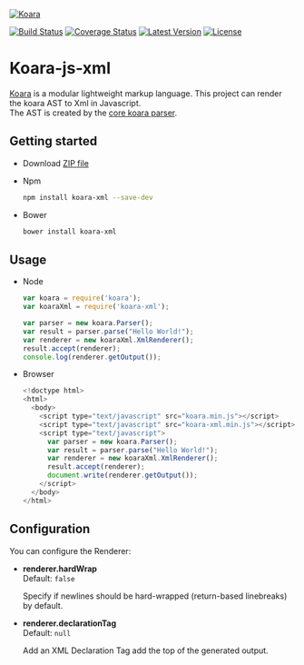 [![Koara](http://www.koara.io/logo.png)](http://www.koara.io)

[![Build Status](https://img.shields.io/travis/koara/koara-js-xml.svg)](https://travis-ci.org/koara/koara-js-xml)
[![Coverage Status](https://img.shields.io/coveralls/koara/koara-js-xml.svg)](https://coveralls.io/github/koara/koara-js-xml?branch=master)
[![Latest Version](https://img.shields.io/npm/v/koara-xml.svg?maxAge=2592000)]()
[![License](https://img.shields.io/badge/License-Apache%202.0-blue.svg)](https://github.com/koara/koara-js-xml/blob/master/LICENSE)

# Koara-js-xml
[Koara](http://www.koara.io) is a modular lightweight markup language. This project can render the koara AST to Xml in Javascript.  
The AST is created by the [core koara parser](https://github.com/koara/koara-js).

## Getting started
- Download [ZIP file](https://github.com/koara/koara-js-xml/archive/0.14.0.zip)
- Npm

  ```bash
  npm install koara-xml --save-dev
  ```
  
- Bower

  ```xml
  bower install koara-xml
  ```

## Usage
- Node

  ```js
  var koara = require('koara');
  var koaraXml = require('koara-xml');

  var parser = new koara.Parser();
  var result = parser.parse("Hello World!");
  var renderer = new koaraXml.XmlRenderer();
  result.accept(renderer);
  console.log(renderer.getOutput());
  ```
  
- Browser
  
  ```js
  <!doctype html>
  <html>
    <body>
      <script type="text/javascript" src="koara.min.js"></script>
      <script type="text/javascript" src="koara-xml.min.js"></script>
      <script type="text/javascript">
        var parser = new koara.Parser();
        var result = parser.parse("Hello World!");
        var renderer = new koaraXml.XmlRenderer();
        result.accept(renderer);
        document.write(renderer.getOutput());
      </script>
    </body>
  </html>
  ```

## Configuration
You can configure the Renderer:
-  **renderer.hardWrap**  
   Default:	`false`
   
   Specify if newlines should be hard-wrapped (return-based linebreaks) by default.

-  **renderer.declarationTag**  
   Default:	`null`
   
   Add an XML Declaration Tag add the top of the generated output.  